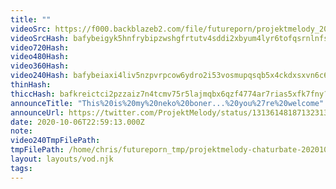 ```yaml
---
title: ""
videoSrc: https://f000.backblazeb2.com/file/futureporn/projektmelody_2020-10-06_22-55-47.mkv
videoSrcHash: bafybeigyk5hnfrybipzwshgfrtutv4sddi2xbyum4lyr6tofqsrnlnfsa4?filename=projektmelody-chaturbate-20201006T225913Z-source.mp4
video720Hash: 
video480Hash: 
video360Hash: 
video240Hash: bafybeiaxi4liv5nzpvrpcow6ydro2i53vosmupqsqb5x4ckdxsxvn6c65y?filename=projektmelody-chaturbate-20201006T225913Z-240p.mp4
thinHash: 
thiccHash: bafkreictci2pzzaiz7n4tcmv75r5lajmqbx6qzf4774ar7rias5xfk7fny?filename=20201006T225913Z-thicc.jpg
announceTitle: "This%20is%20my%20neko%20boner...%20you%27re%20welcome"
announceUrl: https://twitter.com/ProjektMelody/status/1313614818713231360
date: 2020-10-06T22:59:13.000Z
note: 
video240TmpFilePath: 
tmpFilePath: /home/chris/futureporn_tmp/projektmelody-chaturbate-20201006T225913Z-source.mp4
layout: layouts/vod.njk
tags:
---
```


